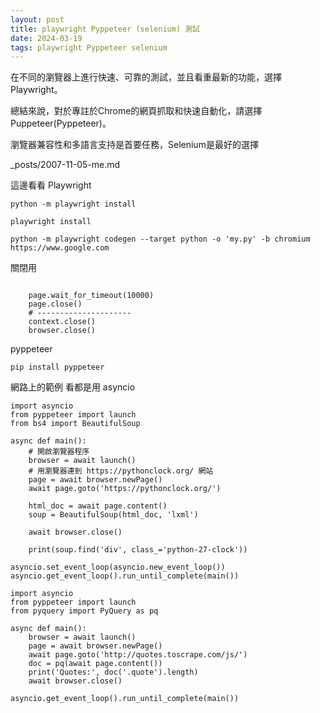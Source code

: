 ```yaml
---
layout: post
title: playwright Pyppeteer (selenium) 測試
date: 2024-03-19
tags: playwright Pyppeteer selenium
---
```

在不同的瀏覽器上進行快速、可靠的測試，並且看重最新的功能，選擇 Playwright。

總結來說，對於專註於Chrome的網頁抓取和快速自動化，請選擇Puppeteer(Pyppeteer)。 

瀏覽器兼容性和多語言支持是首要任務，Selenium是最好的選擇

_posts/2007-11-05-me.md

這邊看看 Playwright
```
python -m playwright install

playwright install

python -m playwright codegen --target python -o 'my.py' -b chromium https://www.google.com
```

關閉用
```

    page.wait_for_timeout(10000)
    page.close()
    # ---------------------
    context.close()
    browser.close()
```


pyppeteer
```
pip install pyppeteer
```

網路上的範例 看都是用 asyncio
```
import asyncio
from pyppeteer import launch
from bs4 import BeautifulSoup

async def main():
    # 開啟瀏覽器程序
    browser = await launch()
    # 用瀏覽器連到 https://pythonclock.org/ 網站
    page = await browser.newPage()
    await page.goto('https://pythonclock.org/')    

    html_doc = await page.content()
    soup = BeautifulSoup(html_doc, 'lxml')

    await browser.close()

    print(soup.find('div', class_='python-27-clock'))

asyncio.set_event_loop(asyncio.new_event_loop())
asyncio.get_event_loop().run_until_complete(main())
```


```
import asyncio
from pyppeteer import launch
from pyquery import PyQuery as pq
 
async def main():
    browser = await launch()
    page = await browser.newPage()
    await page.goto('http://quotes.toscrape.com/js/')
    doc = pq(await page.content())
    print('Quotes:', doc('.quote').length)
    await browser.close()
 
asyncio.get_event_loop().run_until_complete(main())
```

